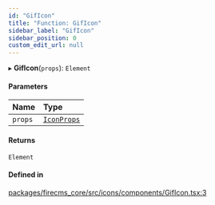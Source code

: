 ```yaml
---
id: "GifIcon"
title: "Function: GifIcon"
sidebar_label: "GifIcon"
sidebar_position: 0
custom_edit_url: null
---
```


▸ **GifIcon**(`props`): `Element`

#### Parameters

| Name | Type |
| :------ | :------ |
| `props` | [`IconProps`](../types/IconProps.md) |

#### Returns

`Element`

#### Defined in

[packages/firecms_core/src/icons/components/GifIcon.tsx:3](https://github.com/FireCMSco/firecms/blob/d45f3739/packages/firecms_core/src/icons/components/GifIcon.tsx#L3)
